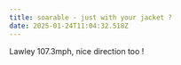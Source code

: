 ```yaml
---
title: soarable - just with your jacket ?
date: 2025-01-24T11:04:32.518Z
---
```

Lawley 107.3mph, nice direction too !